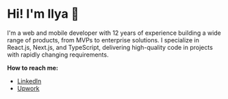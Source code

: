 # Hi! I'm Ilya 👋

I'm a web and mobile developer with 12 years of experience building a wide range of products, from MVPs to enterprise solutions. I specialize in React.js, Next.js, and TypeScript, delivering high-quality code in projects with rapidly changing requirements.

**How to reach me:**
* [LinkedIn](https://www.linkedin.com/in/iamursky/)
* [Upwork](https://www.upwork.com/freelancers/~01a612ca43b89af5d4)
